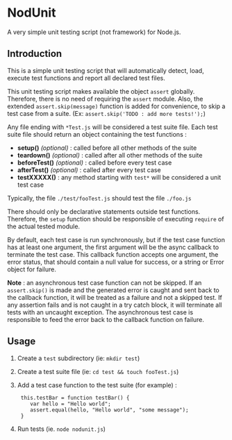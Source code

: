 NodUnit
=======
A very simple unit testing script (not framework) for Node.js.

Introduction
------------
This is a simple unit testing script that will automatically detect, load,
execute test functions and report all declared test files. 

This unit testing script makes available the object `assert` globally.
Therefore, there is no need of requiring the `assert` module. Also, the
extended `assert.skip(message)` function is added for convenience, to
skip a test case from a suite. (Ex: `assert.skip('TODO : add more tests!');`)

Any file ending with `*Test.js` will be considered a test suite file. Each
test suite file should return an object containing the test functions :

* **setup()** *(optional)* : called before all other methods of the suite
* **teardown()** *(optional)* : called after all other methods of the suite
* **beforeTest()** *(optional)* : called before every test case
* **afterTest()** *(optional)* : called after every test case
* **testXXXXX()** : any method starting with `test*` will be considered a unit test case

Typically, the file `./test/fooTest.js` should test the file `./foo.js`

There should only be declarative statements outside test functions. Therefore,
the `setup` function should be responsible of executing `require` of the actual
tested module.

By default, each test case is run synchronously, but if the test case function
has at least one argument, the first argument will be the async callback to
terminate the test case. This callback function accepts one argument, the error
status, that should contain a null value for success, or a string or Error object
for failure.

**Note** : an asynchronous test case function can not be skipped. If an `assert.skip()`
is made and the generated error is caught and sent back to the callback function,
it will be treated as a failure and not a skipped test. If any assertion fails and
is not caught in a try catch block, it will terminate all tests with an uncaught
exception. The asynchronous test case is responsible to feed the error back to the
callback function on failure.


Usage
-----
1. Create a `test` subdirectory (ie: `mkdir test`)
2. Create a test suite file (ie: `cd test && touch fooTest.js`)
2. Add a test case function to the test suite (for example) :

        this.testBar = function testBar() {
           var hello = "Hello world";
           assert.equal(hello, "Hello world", "some message");
        }

3. Run tests (ie. `node nodunit.js`)


